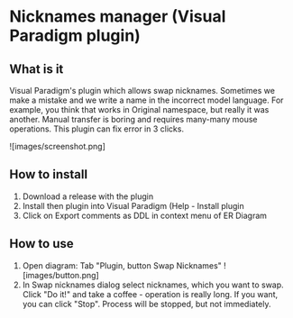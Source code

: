 # Nicknames manager (Visual Paradigm plugin)
## What is it
Visual Paradigm's plugin which allows swap nicknames. Sometimes we make a mistake and
we write a name in the incorrect model language. For example, you think that works in
Original namespace, but really it was another. Manual transfer is boring and requires many-many mouse operations. 
This plugin can fix error in 3 clicks.

![images/screenshot.png]

## How to install
1. Download a release with the plugin
2. Install then plugin into Visual Paradigm (Help - Install plugin
3. Click on Export comments as DDL in context menu of ER Diagram

## How to use
1. Open diagram: Tab "Plugin, button Swap Nicknames"
   ![images/button.png]
2. In Swap nicknames dialog select nicknames, which you want to swap. Click "Do it!" and
take a coffee - operation is really long. If you want, you can click "Stop". Process will 
be stopped, but not immediately.

